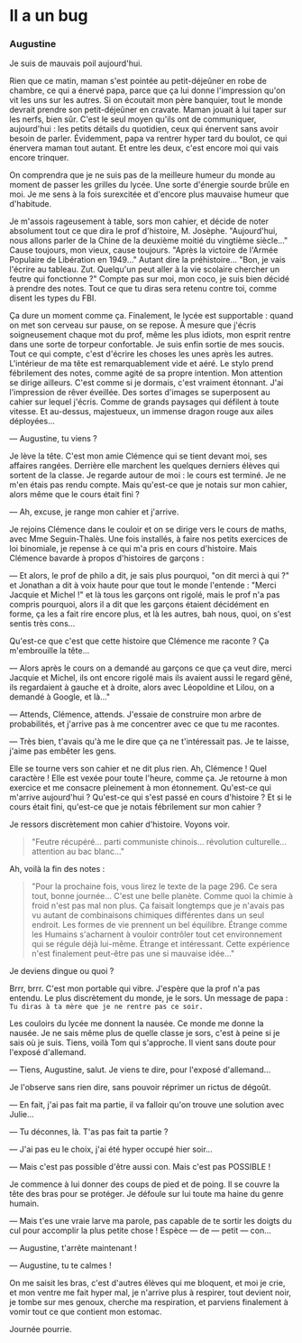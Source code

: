 # Il a un bug

### Augustine

Je suis de mauvais poil aujourd'hui.

Rien que ce matin, maman s'est pointée au petit-déjeûner en robe de chambre, ce qui a énervé papa, parce que ça lui donne l'impression qu'on vit les uns sur les autres.
Si on écoutait mon père banquier, tout le monde devrait prendre son petit-déjeûner en cravate.
Maman jouait à lui taper sur les nerfs, bien sûr.
C'est le seul moyen qu'ils ont de communiquer, aujourd'hui : les petits détails du quotidien, ceux qui énervent sans avoir besoin de parler.
Évidemment, papa va rentrer hyper tard du boulot, ce qui énervera maman tout autant.
Et entre les deux, c'est encore moi qui vais encore trinquer.

On comprendra que je ne suis pas de la meilleure humeur du monde au moment de passer les grilles du lycée.
Une sorte d'énergie sourde brûle en moi.
Je me sens à la fois surexcitée et d'encore plus mauvaise humeur que d'habitude.

Je m'assois rageusement à table, sors mon cahier, et décide de noter absolument tout ce que dira le prof d'histoire, M. Josèphe.
"Aujourd'hui, nous allons parler de la Chine de la deuxième moitié du vingtième siècle..."
Cause toujours, mon vieux, cause toujours.
"Après la victoire de l'Armée Populaire de Libération en 1949..."
Autant dire la préhistoire...
"Bon, je vais l'écrire au tableau. Zut. Quelqu'un peut aller à la vie scolaire chercher un feutre qui fonctionne ?"
Compte pas sur moi, mon coco, je suis bien décidé à prendre des notes.
Tout ce que tu diras sera retenu contre toi, comme disent les types du FBI.

Ça dure un moment comme ça.
Finalement, le lycée est supportable : quand on met son cerveau sur pause, on se repose.
À mesure que j'écris soigneusement chaque mot du prof, même les plus idiots, mon esprit rentre dans une sorte de torpeur confortable.
Je suis enfin sortie de mes soucis.
Tout ce qui compte, c'est d'écrire les choses les unes après les autres.
L'intérieur de ma tête est remarquablement vide et aéré.
Le stylo prend fébrilement des notes, comme agité de sa propre intention.
Mon attention se dirige ailleurs.
C'est comme si je dormais, c'est vraiment étonnant.
J'ai l'impression de rêver éveillée.
Des sortes d'images se superposent au cahier sur lequel j'écris.
Comme de grands paysages qui défilent à toute vitesse.
Et au-dessus, majestueux, un immense dragon rouge aux ailes déployées...

— Augustine, tu viens ?

Je lève la tête.
C'est mon amie Clémence qui se tient devant moi, ses affaires rangées.
Derrière elle marchent les quelques derniers élèves qui sortent de la classe.
Je regarde autour de moi : le cours est terminé.
Je ne m'en étais pas rendu compte.
Mais qu'est-ce que je notais sur mon cahier, alors même que le cours était fini ?

— Ah, excuse, je range mon cahier et j'arrive.

Je rejoins Clémence dans le couloir et on se dirige vers le cours de maths, avec Mme Seguin-Thalès.
Une fois installés, à faire nos petits exercices de loi binomiale, je repense à ce qui m'a pris en cours d'histoire.
Mais Clémence bavarde à propos d'histoires de garçons :

— Et alors, le prof de philo a dit, je sais plus pourquoi, "on dit merci à qui ?"
et Jonathan a dit à voix haute pour que tout le monde l'entende : "Merci Jacquie et Michel !"
et là tous les garçons ont rigolé, mais le prof n'a pas compris pourquoi, alors il a dit que les garçons étaient décidément en forme,
ça les a fait rire encore plus, et là les autres, bah nous, quoi, on s'est sentis très cons...

Qu'est-ce que c'est que cette histoire que Clémence me raconte ?
Ça m'embrouille la tête...

— Alors après le cours on a demandé au garçons ce que ça veut dire, merci Jacquie et Michel, ils ont encore rigolé mais ils avaient aussi le regard gêné, ils regardaient à gauche et à droite, alors avec Léopoldine et Lilou, on a demandé à Google, et là..."

— Attends, Clémence, attends.
J'essaie de construire mon arbre de probabilités, et j'arrive pas à me concentrer avec ce que tu me racontes.

— Très bien, t'avais qu'à me le dire que ça ne t'intéressait pas.
Je te laisse, j'aime pas embêter les gens.

Elle se tourne vers son cahier et ne dit plus rien.
Ah, Clémence ! Quel caractère !
Elle est vexée pour toute l'heure, comme ça.
Je retourne à mon exercice et me consacre pleinement à mon étonnement.
Qu'est-ce qui m'arrive aujourd'hui ?
Qu'est-ce qui s'est passé en cours d'histoire ?
Et si le cours était fini, qu'est-ce que je notais fébrilement sur mon cahier ?

Je ressors discrètement mon cahier d'histoire. Voyons voir.

> "Feutre récupéré... parti communiste chinois... révolution culturelle... attention au bac blanc..."

Ah, voilà la fin des notes :

>"Pour la prochaine fois, vous lirez le texte de la page 296.
Ce sera tout, bonne journée...
C'est une belle planète.
Comme quoi la chimie à froid n'est pas mal non plus.
Ça faisait longtemps que je n'avais pas vu autant de combinaisons chimiques différentes dans un seul endroit.
Les formes de vie prennent un bel équilibre.
Étrange comme les Humains s'acharnent à vouloir contrôler tout cet environnement qui se régule déjà lui-même.
Étrange et intéressant.
Cette expérience n'est finalement peut-être pas une si mauvaise idée..."

Je deviens dingue ou quoi ?

Brrr, brrr. C'est mon portable qui vibre.
J'espère que la prof n'a pas entendu.
Le plus discrètement du monde, je le sors.
Un message de papa : `Tu diras à ta mère que je ne rentre pas ce soir.`

Les couloirs du lycée me donnent la nausée. Ce monde me donne la nausée.
Je ne sais même plus de quelle classe je sors, c'est à peine si je sais où je suis.
Tiens, voilà Tom qui s'approche.
Il vient sans doute pour l'exposé d'allemand.

— Tiens, Augustine, salut. Je viens te dire, pour l'exposé d'allemand...

Je l'observe sans rien dire, sans pouvoir réprimer un rictus de dégoût.

— En fait, j'ai pas fait ma partie, il va falloir qu'on trouve une solution avec Julie...

— Tu déconnes, là. T'as pas fait ta partie ?

— J'ai pas eu le choix, j'ai été hyper occupé hier soir...

— Mais c'est pas possible d'être aussi con. Mais c'est pas POSSIBLE !

Je commence à lui donner des coups de pied et de poing.
Il se couvre la tête des bras pour se protéger.
Je défoule sur lui toute ma haine du genre humain.

— Mais t'es une vraie larve ma parole, pas capable de te sortir les doigts du cul pour accomplir la plus petite chose ! Espèce — de — petit — con...

— Augustine, t'arrête maintenant !

— Augustine, tu te calmes !

On me saisit les bras, c'est d'autres élèves qui me bloquent, et moi je crie, et mon ventre me fait hyper mal, je n'arrive plus à respirer, tout devient noir, je tombe sur mes genoux, cherche ma respiration, et parviens finalement à vomir tout ce que contient mon estomac.

Journée pourrie.

